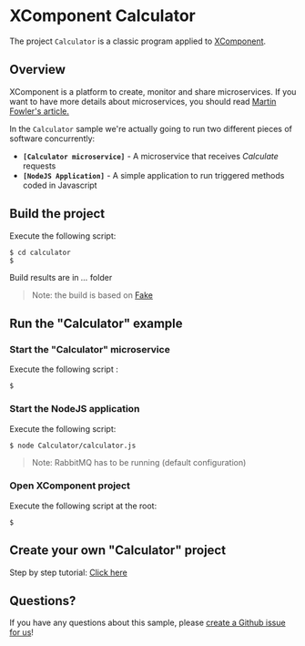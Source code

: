 # XComponent Calculator

The project `Calculator` is a classic program applied to [XComponent](http://www.xcomponent.com).

## Overview

XComponent is a platform to create, monitor and share microservices.
If you want to have more details about microservices, you should read [Martin Fowler's article.](http://martinfowler.com/articles/microservices.html)

In the `Calculator` sample we're actually going to run two different pieces of software concurrently:
* **`[Calculator microservice]`** - A microservice that receives *Calculate* requests 
* **`[NodeJS Application]`** - A simple application to run triggered methods coded in Javascript

## Build the project

Execute the following script:
```
$ cd calculator
$ 
```
Build results are in *...* folder

> Note: the build is based on [Fake](http://fsharp.github.io/FAKE/)

## Run the "Calculator" example

### Start the "Calculator" microservice

Execute the following script :
```
$ 
```

### Start the NodeJS application

Execute the following script:
```
$ node Calculator/calculator.js
```
> Note: RabbitMQ has to be running (default configuration)

### Open XComponent project

Execute the following script at the root:
```
$ 
```

## Create your own "Calculator" project

Step by step tutorial: [Click here](documentation/README.md)

## Questions?

If you have any questions about this sample, please [create a Github issue for us](https://github.com/xcomponent/xcomponent/issues)!
